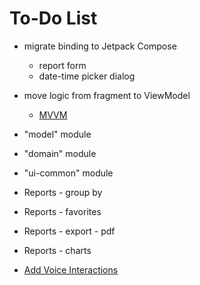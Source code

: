 To-Do List
====

* migrate binding to Jetpack Compose
  * report form
  * date-time picker dialog
* move logic from fragment to ViewModel
    * [MVVM](https://developer.android.com/topic/libraries/architecture/viewmodel.html)
* "model" module
* "domain" module
* "ui-common" module

* Reports - group by
* Reports - favorites
* Reports - export - pdf
* Reports - charts
* [Add Voice Interactions](https://codelabs.developers.google.com/codelabs/voice-interaction/index.html)
